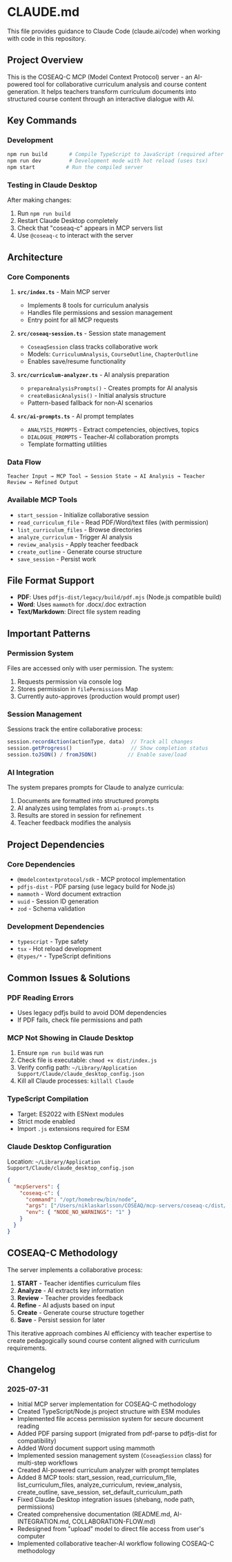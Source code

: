 # CLAUDE.md

This file provides guidance to Claude Code (claude.ai/code) when working with code in this repository.

## Project Overview

This is the COSEAQ-C MCP (Model Context Protocol) server - an AI-powered tool for collaborative curriculum analysis and course content generation. It helps teachers transform curriculum documents into structured course content through an interactive dialogue with AI.

## Key Commands

### Development
```bash
npm run build       # Compile TypeScript to JavaScript (required after changes)
npm run dev         # Development mode with hot reload (uses tsx)
npm start          # Run the compiled server
```

### Testing in Claude Desktop
After making changes:
1. Run `npm run build`
2. Restart Claude Desktop completely
3. Check that "coseaq-c" appears in MCP servers list
4. Use `@coseaq-c` to interact with the server

## Architecture

### Core Components

1. **`src/index.ts`** - Main MCP server
   - Implements 8 tools for curriculum analysis
   - Handles file permissions and session management
   - Entry point for all MCP requests

2. **`src/coseaq-session.ts`** - Session state management
   - `CoseaqSession` class tracks collaborative work
   - Models: `CurriculumAnalysis`, `CourseOutline`, `ChapterOutline`
   - Enables save/resume functionality

3. **`src/curriculum-analyzer.ts`** - AI analysis preparation
   - `prepareAnalysisPrompts()` - Creates prompts for AI analysis
   - `createBasicAnalysis()` - Initial analysis structure
   - Pattern-based fallback for non-AI scenarios

4. **`src/ai-prompts.ts`** - AI prompt templates
   - `ANALYSIS_PROMPTS` - Extract competencies, objectives, topics
   - `DIALOGUE_PROMPTS` - Teacher-AI collaboration prompts
   - Template formatting utilities

### Data Flow
```
Teacher Input → MCP Tool → Session State → AI Analysis → Teacher Review → Refined Output
```

### Available MCP Tools
- `start_session` - Initialize collaborative session
- `read_curriculum_file` - Read PDF/Word/text files (with permission)
- `list_curriculum_files` - Browse directories
- `analyze_curriculum` - Trigger AI analysis
- `review_analysis` - Apply teacher feedback
- `create_outline` - Generate course structure
- `save_session` - Persist work

## File Format Support

- **PDF**: Uses `pdfjs-dist/legacy/build/pdf.mjs` (Node.js compatible build)
- **Word**: Uses `mammoth` for .docx/.doc extraction
- **Text/Markdown**: Direct file system reading

## Important Patterns

### Permission System
Files are accessed only with user permission. The system:
1. Requests permission via console log
2. Stores permission in `filePermissions` Map
3. Currently auto-approves (production would prompt user)

### Session Management
Sessions track the entire collaborative process:
```typescript
session.recordAction(actionType, data)  // Track all changes
session.getProgress()                   // Show completion status
session.toJSON() / fromJSON()          // Enable save/load
```

### AI Integration
The system prepares prompts for Claude to analyze curricula:
1. Documents are formatted into structured prompts
2. AI analyzes using templates from `ai-prompts.ts`
3. Results are stored in session for refinement
4. Teacher feedback modifies the analysis

## Project Dependencies

### Core Dependencies
- `@modelcontextprotocol/sdk` - MCP protocol implementation
- `pdfjs-dist` - PDF parsing (use legacy build for Node.js)
- `mammoth` - Word document extraction
- `uuid` - Session ID generation
- `zod` - Schema validation

### Development Dependencies
- `typescript` - Type safety
- `tsx` - Hot reload development
- `@types/*` - TypeScript definitions

## Common Issues & Solutions

### PDF Reading Errors
- Uses legacy pdfjs build to avoid DOM dependencies
- If PDF fails, check file permissions and path

### MCP Not Showing in Claude Desktop
1. Ensure `npm run build` was run
2. Check file is executable: `chmod +x dist/index.js`
3. Verify config path: `~/Library/Application Support/Claude/claude_desktop_config.json`
4. Kill all Claude processes: `killall Claude`

### TypeScript Compilation
- Target: ES2022 with ESNext modules
- Strict mode enabled
- Import `.js` extensions required for ESM

### Claude Desktop Configuration
Location: `~/Library/Application Support/Claude/claude_desktop_config.json`
```json
{
  "mcpServers": {
    "coseaq-c": {
      "command": "/opt/homebrew/bin/node",
      "args": ["/Users/niklaskarlsson/COSEAQ/mcp-servers/coseaq-c/dist/index.js"],
      "env": { "NODE_NO_WARNINGS": "1" }
    }
  }
}
```

## COSEAQ-C Methodology

The server implements a collaborative process:
1. **START** - Teacher identifies curriculum files
2. **Analyze** - AI extracts key information
3. **Review** - Teacher provides feedback
4. **Refine** - AI adjusts based on input
5. **Create** - Generate course structure together
6. **Save** - Persist session for later

This iterative approach combines AI efficiency with teacher expertise to create pedagogically sound course content aligned with curriculum requirements.

## Changelog

### 2025-07-31
- Initial MCP server implementation for COSEAQ-C methodology
- Created TypeScript/Node.js project structure with ESM modules
- Implemented file access permission system for secure document reading
- Added PDF parsing support (migrated from pdf-parse to pdfjs-dist for compatibility)
- Added Word document support using mammoth
- Implemented session management system (`CoseaqSession` class) for multi-step workflows
- Created AI-powered curriculum analyzer with prompt templates
- Added 8 MCP tools: start_session, read_curriculum_file, list_curriculum_files, analyze_curriculum, review_analysis, create_outline, save_session, set_default_curriculum_path
- Fixed Claude Desktop integration issues (shebang, node path, permissions)
- Created comprehensive documentation (README.md, AI-INTEGRATION.md, COLLABORATION-FLOW.md)
- Redesigned from "upload" model to direct file access from user's computer
- Implemented collaborative teacher-AI workflow following COSEAQ-C methodology